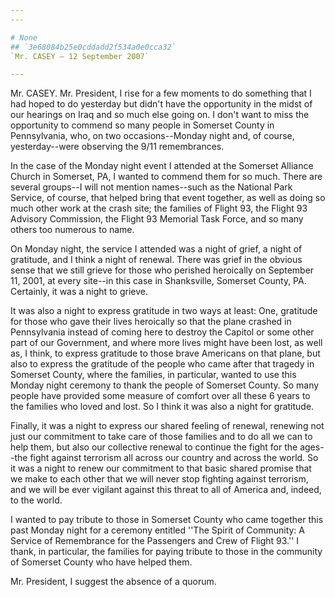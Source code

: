 ```yaml
---
---

# None
## `3e68084b25e0cddadd2f534a0e0cca32`
`Mr. CASEY — 12 September 2007`

---
```



Mr. CASEY. Mr. President, I rise for a few moments to do something 
that I had hoped to do yesterday but didn't have the opportunity in the 
midst of our hearings on Iraq and so much else going on. I don't want 
to miss the opportunity to commend so many people in Somerset County in 
Pennsylvania, who, on two occasions--Monday night and, of course, 
yesterday--were observing the 9/11 remembrances.

In the case of the Monday night event I attended at the Somerset 
Alliance Church in Somerset, PA, I wanted to commend them for so much. 
There are several groups--I will not mention names--such as the 
National Park Service, of course, that helped bring that event 
together, as well as doing so much other work at the crash site; the 
families of Flight 93, the Flight 93 Advisory Commission, the Flight 93 
Memorial Task Force, and so many others too numerous to name.

On Monday night, the service I attended was a night of grief, a night 
of gratitude, and I think a night of renewal. There was grief in the 
obvious sense that we still grieve for those who perished heroically on 
September 11, 2001, at every site--in this case in Shanksville, 
Somerset County, PA. Certainly, it was a night to grieve.

It was also a night to express gratitude in two ways at least: One, 
gratitude for those who gave their lives heroically so that the plane 
crashed in Pennsylvania instead of coming here to destroy the Capitol 
or some other part of our Government, and where more lives might have 
been lost, as well as, I think, to express gratitude to those brave 
Americans on that plane, but also to express the gratitude of the 
people who came after that tragedy in Somerset County, where the 
families, in particular, wanted to use this Monday night ceremony to 
thank the people of Somerset County. So many people have provided some 
measure of comfort over all these 6 years to the families who loved and 
lost. So I think it was also a night for gratitude.

Finally, it was a night to express our shared feeling of renewal, 
renewing not just our commitment to take care of those families and to 
do all we can to help them, but also our collective renewal to continue 
the fight for the ages--the fight against terrorism all across our 
country and across the world. So it was a night to renew our commitment 
to that basic shared promise that we make to each other that we will 
never stop fighting against terrorism, and we will be ever vigilant 
against this threat to all of America and, indeed, to the world.

I wanted to pay tribute to those in Somerset County who came together 
this past Monday night for a ceremony entitled ''The Spirit of 
Community: A Service of Remembrance for the Passengers and Crew of 
Flight 93.'' I thank, in particular, the families for paying tribute to 
those in the community of Somerset County who have helped them.

Mr. President, I suggest the absence of a quorum.